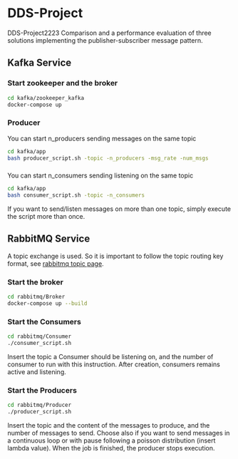 # DDS-Project
 DDS-Project2223
Comparison and a performance evaluation of three solutions implementing the publisher-subscriber message pattern.
## Kafka Service
### Start zookeeper and the broker

```bash
cd kafka/zookeeper_kafka
docker-compose up 
```

### Producer
You can start n_producers sending messages on the same topic

```bash
cd kafka/app
bash producer_script.sh -topic -n_producers -msg_rate -num_msgs
```
###
You can start n_consumers sending listening on the same topic

```bash
cd kafka/app
bash consumer_script.sh -topic -n_consumers
```
If you want to send/listen messages on more than one topic, simply execute the script more than once.

## RabbitMQ Service
A topic exchange is used. So it is important to follow the topic routing key format, see [rabbitmq topic page](https://www.rabbitmq.com/tutorials/tutorial-five-java.html).
### Start the broker
```bash
cd rabbitmq/Broker
docker-compose up --build 
```
### Start the Consumers
```bash
cd rabbitmq/Consumer
./consumer_script.sh
```
Insert the topic a Consumer should be listening on, and the number of consumer to run with this instruction.
After creation, consumers remains active and listening.
### Start the Producers
```bash
cd rabbitmq/Producer
./producer_script.sh
```
Insert the topic and the content of the messages to produce, and the number of messages to send.
Choose also if you want to send messages in a continuous loop or with pause following a poisson distribution (insert lambda value).
When the job is finished, the producer stops execution.
